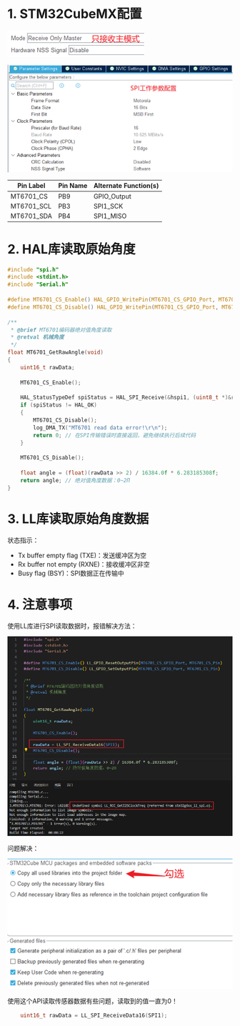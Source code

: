 # 1. STM32CubeMX配置

![](../../1.pictures/MT6701工作模式配置1.png) 

![](../../1.pictures/MT6701工作模式配置2.png) 

| Pin Label  | Pin Name | Alternate Function(s) |
| ---------- | -------- | --------------------- |
| MT6701_CS  | PB9      | GPIO_Output           |
| MT6701_SCL | PB3      | SPI1_SCK              |
| MT6701_SDA | PB4      | SPI1_MISO             |

# 2. HAL库读取原始角度

```c
#include "spi.h"
#include <stdint.h>
#include "Serial.h"

#define MT6701_CS_Enable() HAL_GPIO_WritePin(MT6701_CS_GPIO_Port, MT6701_CS_Pin, GPIO_PIN_RESET)
#define MT6701_CS_Disable() HAL_GPIO_WritePin(MT6701_CS_GPIO_Port, MT6701_CS_Pin, GPIO_PIN_SET)

/**
 * @brief MT6701编码器绝对值角度读取
 * @retval 机械角度
 */
float MT6701_GetRawAngle(void)
{
    uint16_t rawData;

    MT6701_CS_Enable();

    HAL_StatusTypeDef spiStatus = HAL_SPI_Receive(&hspi1, (uint8_t *)&rawData, 1, HAL_MAX_DELAY);
    if (spiStatus != HAL_OK)
    {
        MT6701_CS_Disable();
        log_DMA_TX("MT6701 read data error!\r\n");
        return 0; // 在SPI传输错误时直接返回，避免继续执行后续代码
    }

    MT6701_CS_Disable();

    float angle = (float)(rawData >> 2) / 16384.0f * 6.283185308f;
    return angle; // 绝对值角度数据：0~2Π
}
```

# 3. LL库读取原始角度数据

状态指示：

- Tx buffer empty flag (TXE)：发送缓冲区为空
- Rx buffer not empty (RXNE)：接收缓冲区非空
- Busy flag (BSY)：SPI数据正在传输中

# 4. 注意事项

使用LL库进行SPI读取数据时，报错解决方法：

<img src="../../1.pictures/SPI数据通信报错信息.png" style="zoom:80%;" /> 

问题解决：

![](../../1.pictures/SPI报错解决.png) 

使用这个API读取传感器数据有些问题，读取到的值一直为0！

```c
    uint16_t rawData = LL_SPI_ReceiveData16(SPI1);
```

